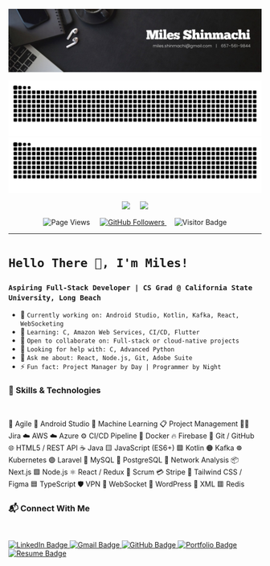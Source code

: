 ![logo](https://github.com/miles-akio/miles-akio/blob/main/miles.jpg)

<div align="center">

![github contribution grid snake animation](https://raw.githubusercontent.com/shahradelahi/shahradelahi/output/github-contribution-grid-snake-dark.svg#gh-dark-mode-only)
![github contribution grid snake animation](https://raw.githubusercontent.com/shahradelahi/shahradelahi/output/github-contribution-grid-snake.svg#gh-light-mode-only)

</div>

<p align="center">
  <img src="https://github-readme-stats.vercel.app/api/top-langs/?username=miles-akio&theme=radical&show_icons=true&include_all_commits=true" height="200" />
  &nbsp; &nbsp;
  <img src="https://github-readme-stats.vercel.app/api?username=miles-akio&theme=radical&show_icons=true&count_private=true" height="200" />
</p>

<p align="center">
  <img src="https://rushter.com/counter.svg" alt="Page Views" />
  &nbsp; &nbsp;
  <a href="https://github.com/miles-akio">
    <img src="https://img.shields.io/github/followers/miles-akio?label=Follow&style=social" alt="GitHub Followers" />
  </a>
  &nbsp; &nbsp;
  <img src="https://visitor-badge.laobi.icu/badge?page_id=miles-akio.miles-akio" alt="Visitor Badge" />
</p>

---

# `Hello There 👋, I'm Miles!`
### `Aspiring Full-Stack Developer | CS Grad @ California State University, Long Beach`



- 🔭 `Currently working on: Android Studio, Kotlin, Kafka, React, WebSocketing`
- 🌱 `Learning: C, Amazon Web Services, CI/CD, Flutter`
- 👯 `Open to collaborate on: Full-stack or cloud-native projects`
- 🤝 `Looking for help with: C, Advanced Python`
- 💬 `Ask me about: React, Node.js, Git, Adobe Suite`
- ⚡ `Fun fact: Project Manager by Day | Programmer by Night`


<h3>🧠 Skills & Technologies</h3>
</br>

🚀 Agile                 🤖 Android Studio       🧠 Machine Learning     📋 Project Management
🧑‍💻 Jira                ☁️ AWS                  ☁️ Azure                ⚙️ CI/CD Pipeline
🐳 Docker               🔥 Firebase              🐙 Git / GitHub         🌐 HTML5 / REST API
☕ Java                 🟨 JavaScript (ES6+)     🟪 Kotlin               🟠 Kafka
☸️ Kubernetes           🟣 Laravel               🐬 MySQL                🐘 PostgreSQL
📡 Network Analysis     📦 Next.js               🟩 Node.js              ⚛️ React / Redux
📅 Scrum                💳 Stripe                🎨 Tailwind CSS / Figma 🟦 TypeScript
🛡️ VPN                 🔌 WebSocket             📝 WordPress            📄 XML
🟥 Redis


<h3>📬 Connect With Me</h3>

</br>
<p align="left"> <a href="https://www.linkedin.com/in/mshinmachi/" target="_blank"> <img src="https://img.shields.io/badge/LinkedIn-blue?logo=linkedin&logoColor=white&style=for-the-badge" alt="LinkedIn Badge" /> </a> <a href="mailto:miles.shinmachi@gmail.com" target="_blank"> <img src="https://img.shields.io/badge/Gmail-red?logo=gmail&logoColor=white&style=for-the-badge" alt="Gmail Badge" /> </a> <a href="https://github.com/miles-akio" target="_blank"> <img src="https://img.shields.io/badge/GitHub-100000?logo=github&logoColor=white&style=for-the-badge" alt="GitHub Badge" /> </a> <a href="https://miles-shinmachi.dev" target="_blank"> <img src="https://img.shields.io/badge/Portfolio-000?logo=vercel&logoColor=white&style=for-the-badge" alt="Portfolio Badge" /> </a> <a href="https://your-resume-link.com" target="_blank"> <img src="https://img.shields.io/badge/Resume-Download-0072b1?style=for-the-badge&logo=adobeacrobatreader&logoColor=white" alt="Resume Badge" /> </a> </p>
</br>
